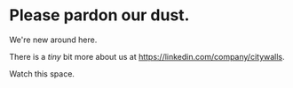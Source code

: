 # Please pardon our dust.

We're new around here.

There is a *tiny* bit more about us at https://linkedin.com/company/citywalls.

Watch this space.